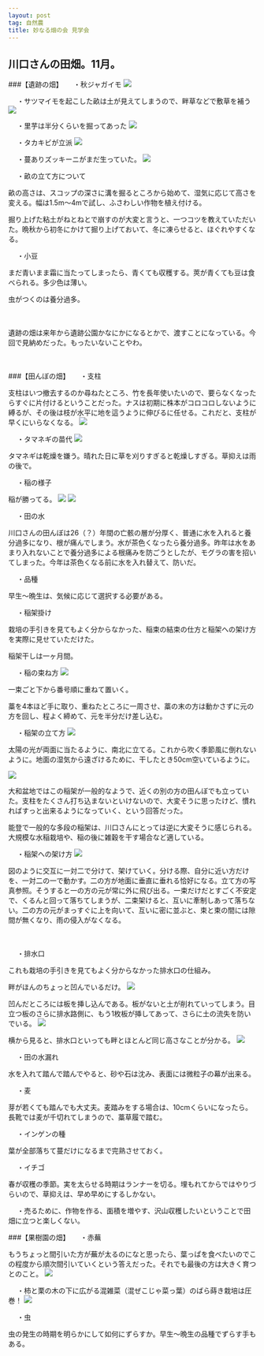 ```yaml
---
layout: post
tag: 自然農
title: 妙なる畑の会 見学会
---
```

## 川口さんの田畑。11月。

###【遺跡の畑】
　
・秋ジャガイモ
![](https://c1.staticflickr.com/1/578/22445691868_71e4bd4581.jpg)

　
・サツマイモを起こした畝は土が見えてしまうので、畔草などで敷草を補う
![](https://c2.staticflickr.com/6/5777/22445705738_038b1bde89.jpg)

　
・里芋は半分くらいを掘ってあった
![](https://c2.staticflickr.com/6/5705/22242902083_c26441d3d5.jpg)

　
・タカキビが立派
![](https://c2.staticflickr.com/6/5755/22472087059_0f9a5b26fd.jpg)

　
・蔓ありズッキーニがまだ生っていた。
![](https://c2.staticflickr.com/6/5681/22471913589_7f9b5fd161.jpg)

　
・畝の立て方について

畝の高さは、スコップの深さに溝を掘るところから始めて、湿気に応じて高さを変える。幅は1.5m～4mで試し、ふさわしい作物を植え付ける。

掘り上げた粘土がねとねとで崩すのが大変と言うと、一つコツを教えていただいた。晩秋から初冬にかけて掘り上げておいて、冬に凍らせると、ほぐれやすくなる。

　
・小豆

まだ青いまま霜に当たってしまったら、青くても収穫する。莢が青くても豆は食べられる。多少色は薄い。

虫がつくのは養分過多。

　

遺跡の畑は来年から遺跡公園かなにかになるとかで、渡すことになっている。今回で見納めだった。もったいないことやわ。

　

###【田んぼの畑】
　
・支柱

支柱はいつ撤去するのか尋ねたところ、竹を長年使いたいので、要らなくなったらすぐに片付けるということだった。ナスは初期に株本がコロコロしないように縛るが、その後は枝が水平に地を這うように伸びるに任せる。これだと、支柱が早くにいらなくなる。
![](https://c2.staticflickr.com/6/5693/22875231411_b848ee1ab5.jpg)

　
・タマネギの苗代
![](https://c1.staticflickr.com/1/590/22676093560_fa4726ed00.jpg)

タマネギは乾燥を嫌う。晴れた日に草を刈りすぎると乾燥しすぎる。草抑えは雨の後で。

　
・稲の様子

稲が勝ってる。
![](https://c1.staticflickr.com/1/777/22850609052_71fe1292be.jpg)
![](https://c2.staticflickr.com/6/5762/22838127816_feda8808e7.jpg)

　
・田の水

川口さんの田んぼは26（？）年間の亡骸の層が分厚く、普通に水を入れると養分過多になり、根が痛んでしまう。水が茶色くなったら養分過多。昨年は水をあまり入れないことで養分過多による根痛みを防ごうとしたが、モグラの害を招いてしまった。今年は茶色くなる前に水を入れ替えて、防いだ。

　
・品種

早生～晩生は、気候に応じて選択する必要がある。

　
・稲架掛け

栽培の手引きを見てもよく分からなかった、稲束の結束の仕方と稲架への架け方を実際に見せていただけた。

稲架干しは一ヶ月間。

　
・稲の束ね方
![](https://c1.staticflickr.com/1/778/22546526568_ed9155fcca.jpg)

一束ごと下から番号順に重ねて置いく。

藁を4本ほど手に取り、重ねたところに一周させ、藁の末の方は動かさずに元の方を回し、程よく締めて、元を半分だけ差し込む。

　
・稲架の立て方
![](https://c2.staticflickr.com/6/5654/22776825910_99812aafeb.jpg)

太陽の光が両面に当たるように、南北に立てる。これから吹く季節風に倒れないように。地面の湿気から遠ざけるために、干したとき50cm空いているように。

![](https://c2.staticflickr.com/6/5754/22838141056_6a0f26d811.jpg)

大和盆地ではこの稲架が一般的なようで、近くの別の方の田んぼでも立っていた。支柱をたくさん打ち込まないといけないので、大変そうに思ったけど、慣れればすっと出来るようになっていく、という回答だった。

能登で一般的な多段の稲架は、川口さんにとっては逆に大変そうに感じられる。大規模な水稲栽培や、稲の後に雑穀を干す場合など適している。

　
・稲架への架け方
![](https://c2.staticflickr.com/6/5743/22342112154_09de19842b.jpg)

図のように交互に一対二で分けて、架けていく。分ける際、自分に近い方だけを、一対二の一で動かす。二の方が地面に垂直に垂れる恰好になる。立て方の写真参照。そうすると一の方の元が常に外に飛び出る。一束だけだとすごく不安定で、くるんと回って落ちてしまうが、二束架けると、互いに牽制しあって落ちない。二の方の元がまっすぐに上を向いて、互いに密に並ぶと、束と束の間には隙間が無くなり、雨の侵入がなくなる。

　


　
・排水口

これも栽培の手引きを見てもよく分からなかった排水口の仕組み。

畔がほんのちょっと凹んでいるだけ。
![](https://c2.staticflickr.com/6/5828/22838168366_9e677923ca.jpg)

凹んだところには板を挿し込んである。板がないと土が削れていってしまう。目立つ板のさらに排水路側に、もう1枚板が挿してあって、さらに土の流失を防いでいる。
![](https://c2.staticflickr.com/6/5640/22445778467_3d22b2ce45.jpg)

横から見ると、排水口といっても畔とほとんど同じ高さなことが分かる。
![](https://c2.staticflickr.com/6/5731/22864180415_fb715d13f3.jpg)

　
・田の水漏れ

水を入れて踏んで踏んでやると、砂や石は沈み、表面には微粒子の幕が出来る。

　
・麦

芽が若くても踏んでも大丈夫。麦踏みをする場合は、10cmくらいになったら。長靴では麦が千切れてしまうので、藁草履で踏む。

　
・インゲンの種

葉が全部落ちて蔓だけになるまで完熟させておく。

　
・イチゴ

春が収穫の季節。実を太らせる時期はランナーを切る。埋もれてからではやりづらいので、草抑えは、早め早めにするしかない。


　
・売るために、作物を作る、面積を増やす、沢山収穫したいということで田畑に立つと楽しくない。


###【果樹園の畑】
　
・赤蕪

もうちょっと間引いた方が蕪が太るのになと思ったら、葉っぱを食べたいのでこの程度から順次間引いていくという答えだった。それでも最後の方は大きく育つとのこと。
![](https://c2.staticflickr.com/6/5770/22241438804_6df3c1de4e.jpg)

　
・柿と栗の木の下に広がる混雑菜（混ぜこじゃ菜っ葉）のばら蒔き栽培は圧巻！
![](https://c2.staticflickr.com/6/5695/22243053243_879e841bf1.jpg)

　
・虫

虫の発生の時期を明らかにして如何にずらすか。早生～晩生の品種でずらす手もある。

